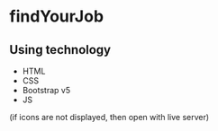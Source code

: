 # findYourJob
## Using technology
- HTML
- CSS
- Bootstrap v5
- JS

(if icons are not displayed, then open with live server)
